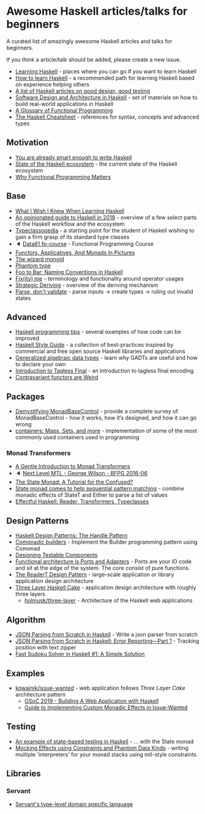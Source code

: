 # Awesome Haskell articles/talks for beginners

A curated list of amazingly awesome Haskell articles and talks for beginners.

If you think a article/talk should be added, please create a new issue.

- [Learning Haskell](https://wiki.haskell.org/Learning_Haskell) - places where you can go if you want to learn Haskell
- [How to learn Haskell](https://github.com/bitemyapp/learnhaskell) - a recommended path for learning Haskell based on experience helping others
- [A list of Haskell articles on good design, good testing](https://williamyaoh.com/posts/2019-11-24-design-and-testing-articles.html)
- [Software Design and Architecture in Haskell](https://github.com/graninas/software-design-in-haskell/) - set of materials on how to build real-world applications in Haskell
- [A Glossary of Functional Programming](http://degoes.net/articles/fp-glossary)
- [The Haskell Cheatsheet](http://cheatsheet.codeslower.com) - references for syntax, concepts and advanced types

## Motivation

- [You are already smart enough to write Haskell](https://williamyaoh.com/posts/2019-10-05-you-are-already-smart-enough.html)
- [State of the Haskell ecosystem](https://github.com/Gabriel439/post-rfc/blob/master/sotu.md) - the current state of the Haskell ecosystem
- [Why Functional Programming Matters](https://www.cs.kent.ac.uk/people/staff/dat/miranda/whyfp90.pdf)

## Base

- [What I Wish I Knew When Learning Haskell](http://dev.stephendiehl.com/hask)
- [An opinionated guide to Haskell in 2018](https://lexi-lambda.github.io/blog/2018/02/10/an-opinionated-guide-to-haskell-in-2018/) - overview of a few select parts of the Haskell workflow and the ecosystem
- [Typeclassopedia](https://wiki.haskell.org/Typeclassopedia) - a starting point for the student of Haskell wishing to gain a firm grasp of its standard type classes
- :speaker: [Data61 fp-course](https://www.youtube.com/watch?v=NzIZzvbplSM&list=PLly9WMAVMrayYo2c-1E_rIRwBXG_FbLBW) - Functional Programming Course
- [Functors, Applicatives, And Monads In Pictures](http://adit.io/posts/2013-04-17-functors,_applicatives,_and_monads_in_pictures.html)
- [The wizard monoid](http://www.haskellforall.com/2018/02/the-wizard-monoid.html)
- [Phantom type](https://wiki.haskell.org/Phantom_type)
- [Foo to Bar: Naming Conventions in Haskell](https://kowainik.github.io/posts/naming-conventions)
- [Fix(ity) me](https://kowainik.github.io/posts/fixity) - terminology and functionality around operator usages
- [Strategic Deriving](https://kowainik.github.io/posts/deriving) - overview of the deriving mechanism
- [Parse, don’t validate](https://lexi-lambda.github.io/blog/2019/11/05/parse-don-t-validate/) - parse inputs -> create types -> ruling out invalid states

## Advanced

- [Haskell programming tips](https://wiki.haskell.org/Haskell_programming_tips) - several examples of how code can be improved
- [Haskell Style Guide](https://kowainik.github.io/posts/2019-02-06-style-guide) - a collection of best-practices inspired by commercial and free open source Haskell libraries and applications
- [Generalized algebraic data types](https://en.wikibooks.org/wiki/Haskell/GADT) - learn why GADTs are useful and how to declare your own
- [Introduction to Tagless Final](https://serokell.io/blog/tagless-final) - an introduction to tagless final encoding
- [Contravariant functors are Weird](https://sanj.ink/posts/2020-06-13-contravariant-functors-are-weird.html)

## Packages

- [Demystifying MonadBaseControl](https://lexi-lambda.github.io/blog/2019/09/07/demystifying-monadbasecontrol) - provide a complete survey of MonadBaseControl - how it works, how it’s designed, and how it can go wrong
- [containers: Maps, Sets, and more](https://www.fpcomplete.com/haskell/library/containers/) - implementation of some of the most commonly used containers used in programming

### Monad Transformers

- [A Gentle Introduction to Monad Transformers](https://two-wrongs.com/a-gentle-introduction-to-monad-transformers)
- :speaker: [Next Level MTL - George Wilson - BFPG 2016-06](https://www.youtube.com/watch?v=GZPup5Iuaqw)
- [The State Monad: A Tutorial for the Confused?](http://brandon.si/code/the-state-monad-a-tutorial-for-the-confused/)
- [State monad comes to help sequential pattern matching](https://kowainik.github.io/posts/2018-11-18-state-pattern-matching) - combine monadic effects of StateT and Either to parse a list of values
- [Effectful Haskell: Reader, Transformers, Typeclasses](https://slpopejoy.github.io/posts/Effectful02.html)

## Design Patterns

- [Haskell Design Patterns: The Handle Pattern](https://jaspervdj.be/posts/2018-03-08-handle-pattern.html)
- [Comonadic builders](https://kodimensional.dev/posts/2019-03-25-comonadic-builders) - Implement the Builder programming pattern using Comonad
- [Designing Testable Components](http://felixmulder.com/writing/2019/10/05/Designing-testable-components.html)
- [Functional architecture is Ports and Adapters](https://blog.ploeh.dk/2016/03/18/functional-architecture-is-ports-and-adapters/) - Ports are your IO code and sit at the edge of the system. The core consist of pure functions.
- [The ReaderT Design Pattern](https://www.fpcomplete.com/blog/2017/06/readert-design-pattern) - large-scale application or library application design architecture
- [Three Layer Haskell Cake](https://www.parsonsmatt.org/2018/03/22/three_layer_haskell_cake.html) - application design architecture with roughly three layers
  - [holmusk/three-layer](https://github.com/Holmusk/three-layer) - Architecture of the Haskell web applications

## Algorithm

- [JSON Parsing from Scratch in Haskell](https://abhinavsarkar.net/posts/json-parsing-from-scratch-in-haskell/) - Write a json parser from scratch
- [JSON Parsing from Scratch in Haskell: Error Reporting—Part 1](https://abhinavsarkar.net/posts/json-parsing-from-scratch-in-haskell-2/) - Tracking position with text zipper
- [Fast Sudoku Solver in Haskell #1: A Simple Solution](https://abhinavsarkar.net/posts/fast-sudoku-solver-in-haskell-1/)

## Examples

- [kowainik/issue-wanted](https://github.com/kowainik/issue-wanted) - web application follows _Three Layer Cake_ architecture pattern
  - [GSoC 2019 - Building A Web Application with Haskell](https://rashadg1030.github.io/rashad-blog/6.html)
  - [Guide to Implementing Custom Monadic Effects in Issue-Wanted](https://rashadg1030.github.io/rashad-blog/7.html)

## Testing

- [An example of state-based testing in Haskell](https://blog.ploeh.dk/2019/03/11/an-example-of-state-based-testing-in-haskell/) - ... with the State monad
- [Mocking Effects using Constraints and Phantom Data Kinds](https://chrispenner.ca/posts/mock-effects-with-data-kinds) - writing multiple 'interpreters' for your monad stacks using mtl-style constraints

## Libraries

### Servant

- [Servant's type-level domain specific language](https://bradparker.com/content/posts/2019-10-05-servant-types.html)

